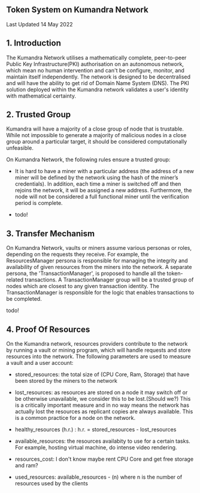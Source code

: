 ## Token System on Kumandra Network  ##

Last Updated 14 May 2022

## 1. Introduction

The Kumandra Network utilises a mathematically complete, peer-to-peer Public Key Infrastructure(PKI) authorisation on an
autonomous network, which mean no human intervention and can't be configure, monitor, and maintain itself independently.
The network is designed to be decentralised and will have the ability to get rid of Domain Name System (DNS). The PKI solution
deployed within the Kumandra network validates a user's identity with mathematical certainty.

## 2. Trusted Group

Kumandra will have a majority of a close group of node that is trustable. While not impossible to generate a majority of malicious
nodes in a close group around a particular target, it should be considered computationally unfeasible.

On Kumandra Network, the following rules ensure a trusted group:

* It is hard to have a miner with a particular address (the address of a new miner will be defined by the network using the hash of the miner’s credentials). In addition, each time a miner is switched off and then rejoins the network, it will be assigned a new address. Furthermore, the node will not be considered a full functional miner until the verification period is complete.

* todo!

## 3. Transfer Mechanism

On Kumandra Network, vaults or miners assume various personas or roles, depending on the requests they receive. For example, the ResourcesManager persona is responsible for managing the integrity and availability of given resources from the miners into the network.
A separate persona, the 'TransactionManager', is proposed to handle all the token-related transactions. A TransactionManager group will be a trusted group of nodes which are closest to any given transaction identity. The TransactionManager is responsible for the logic that enables transactions to be completed.

todo!

## 4. Proof Of Resources

On the Kumandra network, resources providers contribute to the network by running a vault or mining program, which will handle requests and store resources into the network. The following parameters are used to measure a vault and a user account:

* stored_resources: the total size of (CPU Core, Ram, Storage) that have been stored by the miners to the network

* lost_resources: as resources are stored on a node it may switch off or be otherwise unavailable, we consider this to be lost.(Should we?) This is a critically important measure and in no way means the network has actually lost the resources as replicant copies are always available. This is a common practice for a node on the network.

* healthy_resources (h.r.) :  h.r. = stored_resources - lost_resources

* available_resources: the resources availabity to use for a certain tasks. For example, hosting virtual machine, do intense video rendering.

* resources_cost: I don't know maybe rent CPU Core and get free storage and ram?

* used_resources: available_resources - (n) where n is the number of resources used by the clients

